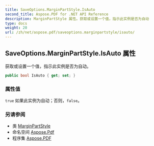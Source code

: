 ```yaml
---
title: SaveOptions.MarginPartStyle.IsAuto
second_title: Aspose.PDF for .NET API Reference
description: MarginPartStyle 属性。获取或设置一个值，指示此实例是否为自动
type: docs
weight: 20
url: /zh/net/aspose.pdf/saveoptions.marginpartstyle/isauto/
---
```

## SaveOptions.MarginPartStyle.IsAuto 属性

获取或设置一个值，指示此实例是否为自动。

```csharp
public bool IsAuto { get; set; }
```

### 属性值

`true` 如果此实例为自动；否则，`false`。

### 另请参阅

* 类 [MarginPartStyle](../)
* 命名空间 [Aspose.Pdf](../../../aspose.pdf/)
* 程序集 [Aspose.PDF](../../../)